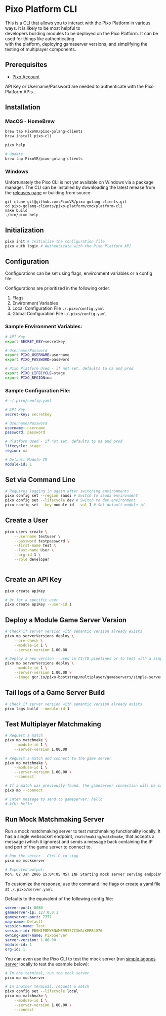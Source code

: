# Pixo Platform CLI
This is a CLI that allows you to interact with the Pixo Platform in various ways. It is likely to be most helpful to  
developers building modules to be deployed on the Pixo Platform. It can be used for things like authenticating  
with the platform, deploying gameserver versions, and simplifying the testing of multiplayer components.

## Prerequisites
- [Pixo Account](https://apex.pixovr.com)

API Key or Username/Password are needed to authenticate with the Pixo Platform APIs.


## Installation
### MacOS - HomeBrew
```bash
brew tap PixoVR/pixo-golang-clients
brew install pixo-cli

pixo help

# Update
brew tap PixoVR/pixo-golang-clients
```

### Windows
Unfortunately the Pixo CLI is not yet available on Windows via a package manager.
The CLI can be installed by downloading the latest release from the [releases page](https://github.com/PixoVR/pixo-golang-clients/releases)
or building from source.
```
git clone git@github.com:PixoVR/pixo-golang-clients.git
cd pixo-golang-clients/pixo-platform/cmd/platform-cli
make build
./bin/pixo help
```


## Initialization
```bash
pixo init # Initialize the configuration file
pixo auth login # Authenticate with the Pixo Platform API
```

## Configuration
Configurations can be set using flags, environment variables or a config file.

Configurations are prioritized in the following order:
1. Flags
2. Environment Variables
3. Local Configuration File `./.pixo/config.yaml`
4. Global Configuration File `~/.pixo/config.yaml`

### Sample Environment Variables:
```bash
# API Key
export SECRET_KEY=secretkey

# Username/Password
export PIXO_USERNAME=username
export PIXO_PASSWORD=password

# Pixo Platform Used - if not set, defaults to na and prod
export PIXO_LIFECYCLE=stage
export PIXO_REGION=na
```

### Sample Configuration File:
```yaml
# ~/.pixo/config.yaml

# API Key
secret-key: secretkey

# Username/Password
username: username
password: password

# Platform Used - if not set, defaults to na and prod
lifecycle: stage
region: na

# Default Module ID
module-id: 1
```

## Set via Command Line
```bash
# Requires logging in again after switching environments
pixo config set --region saudi # Switch to saudi environment
pixo config set --lifecycle dev # Switch to dev environment
pixo config set --key module-id --val 1 # Set default module id
```

## Create a User
```bash
pixo users create \
    --username testuser \
    --password testpassword \
    --first-name Test \
    --last-name User \
    --org-id 1 \
    --role developer
    
```

## Create an API Key
```bash
pixo create apiKey

# Or for a specific user
pixo create apiKey --user-id 1
```

## Deploy a Module Game Server Version
```bash
# Check if server version with semantic version already exists
pixo mp serverVersions deploy \
    --pre-check \
    --module-id 1 \
    --server-version 1.00.00

# Deploy a new version - used in CI/CD pipelines or to test with a simple server like below
pixo mp serverVersions deploy \
    --module-id 1 \
    --server-version 1.00.00 \
    --image gcr.io/pixo-bootstrap/multiplayer/gameservers/simple-server:latest
```

## Tail logs of a Game Server Build
```bash
# Check if server version with semantic version already exists
pixo logs build --module-id 1
```

## Test Multiplayer Matchmaking
```bash
# Request a match
pixo mp matchmake \
    --module-id 1 \
    --server-version 1.00.00

# Request a match and connect to the game server
pixo mp matchmake \
    --module-id 1 \
    --server-version 1.00.00 \
    --connect

# If a match was previously found, the gameserver connection will be saved and can be used to reconnect
pixo mp --connect

# Enter message to send to gameserver: hello
# ACK: hello
```

## Run Mock Matchmaking Server

Run a mock matchmaking server to test matchmaking functionality locally.
It has a single websocket endpoint, `/matchmaking/matchmake`, that accepts a message (which it ignores)
and sends a message back containing the IP and port of the game server to connect to.

```bash
# Run the server - Ctrl-C to stop
pixo mp mockserver

# Expected output:
Mon, 02 Jan 2006 15:04:05 MST INF Starting mock server serving endpoint matchmaking/matchmake on port 8080
```

To customize the response, use the command line flags or create a yaml file at `./.pixo/server.yaml`.

Defaults to the equivalent of the following config file:
```yaml
server-port: 8080
gameserver-ip: 127.0.0.1
gameserver-port: 7777
map-name: Default
session-name: Test
session-id: FB0HIFBMY8NAME99IS7C3WALKERB4D76
owning-user-name: PixoServer
server-version: 1.00.00
module-id: 1
org-id: 1
```

You can even use the Pixo CLI to test the mock server (run [simple agones server](https://github.com/PixoVR/multiplayer-gameservers/tree/dev/simple-server) locally to test the example below):
```bash
# In one terminal, run the mock server
pixo mp mockserver

# In another terminal, request a match
pixo config set --lifecycle local
pixo mp matchmake \
    --module-id 1 \
    --server-version 1.00.00 \
    --connect
```
